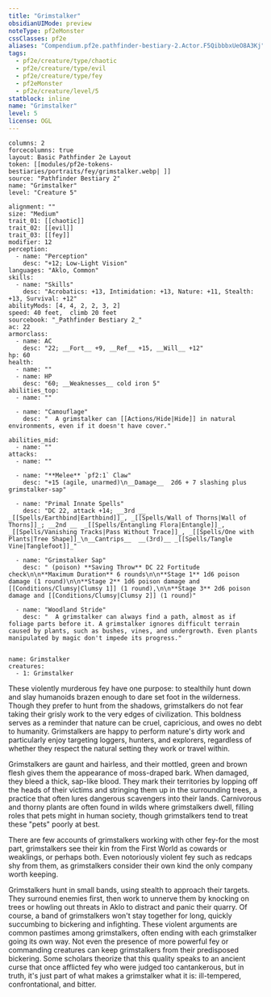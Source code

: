 ```yaml
---
title: "Grimstalker"
obsidianUIMode: preview
noteType: pf2eMonster
cssClasses: pf2e
aliases: "Compendium.pf2e.pathfinder-bestiary-2.Actor.F5QibbbxUeO8A3Kj" 
tags:
  - pf2e/creature/type/chaotic
  - pf2e/creature/type/evil
  - pf2e/creature/type/fey
  - pf2eMonster
  - pf2e/creature/level/5
statblock: inline
name: "Grimstalker"
level: 5
license: OGL
---
```


```statblock
columns: 2
forcecolumns: true
layout: Basic Pathfinder 2e Layout
token: [[modules/pf2e-tokens-bestiaries/portraits/fey/grimstalker.webp| ]]
source: "Pathfinder Bestiary 2"
name: "Grimstalker"
level: "Creature 5"

alignment: ""
size: "Medium"
trait_01: [[chaotic]]
trait_02: [[evil]]
trait_03: [[fey]]
modifier: 12
perception:
  - name: "Perception"
    desc: "+12; Low-Light Vision"
languages: "Aklo, Common"
skills:
  - name: "Skills"
    desc: "Acrobatics: +13, Intimidation: +13, Nature: +11, Stealth: +13, Survival: +12"
abilityMods: [4, 4, 2, 2, 3, 2]
speed: 40 feet,  climb 20 feet
sourcebook: "_Pathfinder Bestiary 2_"
ac: 22
armorclass:
  - name: AC
    desc: "22; __Fort__ +9, __Ref__ +15, __Will__ +12"
hp: 60
health:
  - name: ""
  - name: HP
    desc: "60; __Weaknesses__ cold iron 5"
abilities_top:
  - name: ""

  - name: "Camouflage"
    desc: "  A grimstalker can [[Actions/Hide|Hide]] in natural environments, even if it doesn't have cover."

abilities_mid:
  - name: ""
attacks:
  - name: ""

  - name: "**Melee** `pf2:1` Claw"
    desc: "+15 (agile, unarmed)\n__Damage__  2d6 + 7 slashing plus grimstalker-sap"

  - name: "Primal Innate Spells"
    desc: "DC 22, attack +14; __3rd __  _[[Spells/Earthbind|Earthbind]]_, _[[Spells/Wall of Thorns|Wall of Thorns]]_; __2nd __  _[[Spells/Entangling Flora|Entangle]]_, _[[Spells/Vanishing Tracks|Pass Without Trace]]_, _[[Spells/One with Plants|Tree Shape]]_\n__Cantrips__  __(3rd)__ _[[Spells/Tangle Vine|Tanglefoot]]_"

  - name: "Grimstalker Sap"
    desc: " (poison) **Saving Throw** DC 22 Fortitude check\n\n**Maximum Duration** 6 rounds\n\n**Stage 1** 1d6 poison damage (1 round)\n\n**Stage 2** 1d6 poison damage and [[Conditions/Clumsy|Clumsy 1]] (1 round),\n\n**Stage 3** 2d6 poison damage and [[Conditions/Clumsy|Clumsy 2]] (1 round)"

  - name: "Woodland Stride"
    desc: "  A grimstalker can always find a path, almost as if foliage parts before it. A grimstalker ignores difficult terrain caused by plants, such as bushes, vines, and undergrowth. Even plants manipulated by magic don't impede its progress."
 
```

```encounter-table
name: Grimstalker
creatures:
  - 1: Grimstalker
```



These violently murderous fey have one purpose: to stealthily hunt down and slay humanoids brazen enough to dare set foot in the wilderness. Though they prefer to hunt from the shadows, grimstalkers do not fear taking their grisly work to the very edges of civilization. This boldness serves as a reminder that nature can be cruel, capricious, and owes no debt to humanity. Grimstalkers are happy to perform nature's dirty work and particularly enjoy targeting loggers, hunters, and explorers, regardless of whether they respect the natural setting they work or travel within.

Grimstalkers are gaunt and hairless, and their mottled, green and brown flesh gives them the appearance of moss-draped bark. When damaged, they bleed a thick, sap-like blood. They mark their territories by lopping off the heads of their victims and stringing them up in the surrounding trees, a practice that often lures dangerous scavengers into their lands. Carnivorous and thorny plants are often found in wilds where grimstalkers dwell, filling roles that pets might in human society, though grimstalkers tend to treat these "pets" poorly at best.

There are few accounts of grimstalkers working with other fey-for the most part, grimstalkers see their kin from the First World as cowards or weaklings, or perhaps both. Even notoriously violent fey such as redcaps shy from them, as grimstalkers consider their own kind the only company worth keeping.

Grimstalkers hunt in small bands, using stealth to approach their targets. They surround enemies first, then work to unnerve them by knocking on trees or howling out threats in Aklo to distract and panic their quarry. Of course, a band of grimstalkers won't stay together for long, quickly succumbing to bickering and infighting. These violent arguments are common pastimes among grimstalkers, often ending with each grimstalker going its own way. Not even the presence of more powerful fey or commanding creatures can keep grimstalkers from their predisposed bickering. Some scholars theorize that this quality speaks to an ancient curse that once afflicted fey who were judged too cantankerous, but in truth, it's just part of what makes a grimstalker what it is: ill-tempered, confrontational, and bitter.
